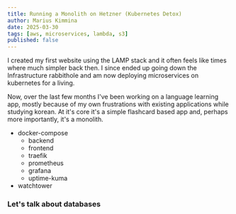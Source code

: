 ```yaml
---
title: Running a Monolith on Hetzner (Kubernetes Detox)
author: Marius Kimmina
date: 2025-03-30
tags: [aws, microservices, lambda, s3]
published: false
---
```


I created my first website using the LAMP stack and it often feels like times where much simpler back then.
I since ended up going down the Infrastructure rabbithole and am now deploying microservices on kubernetes for a living.

Now, over the last few months I've been working on a language learning app, mostly because of my own frustrations with existing
applications while studying korean. At it's core it's a simple flashcard based app and, perhaps more importantly, it's a monolith.

- docker-compose
  - backend
  - frontend
  - traefik
  - prometheus
  - grafana
  - uptime-kuma
- watchtower

### Let's talk about databases
